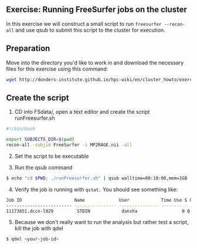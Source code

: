 ## Exercise: Running FreeSurfer jobs on the cluster
In this exercise we will construct a small script to run `freesurfer --recon-all` and use qsub to submit this script to the cluster for execution.

## Preparation
Move into the directory you'd like to work in and download the necessary files for this exercise using this command:

```bash
wget http://donders-institute.github.io/hpc-wiki/en/cluster_howto/exercise_freesurfer/FSdata.tgz
```
## Create the script 
 1. CD into FSdata/, open a text editor and create the script runFreesurfer.sh

```bash
#!/bin/bash

export SUBJECTS_DIR=$(pwd)
recon-all -subjid FreeSurfer -i MP2RAGE.nii -all
```
 
 2. Set the script to be executable
 
 3. Run the qsub command
 
 ```bash
 $ echo "cd $PWD; ./runFreesurfer.sh" | qsub walltime=00:10:00,mem=1GB 
 ```
 4. Verify the job is running with `qstat.` You should see something like:

```bash
Job ID                    Name             User            Time Use S Queue
------------------------- ---------------- --------------- -------- - -----
11173851.dccn-l029         STDIN            dansha                 0 Q long
```
5. Because we don't really want to run the analysis but rather test a script, kill the job with qdel

```bash
$ qdel <your-job-id>
```
